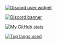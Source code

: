 <!-- ### ![](https://i.ytimg.com/vi/APX9DHvmX4o/maxresdefault.jpg)*this cat is not mine (but very cute)* -->
[![Discord user widget](https://lanyard-profile-readme.vercel.app/api/755797386030481469?hideStatus=true&idleMessage=%20)]()

[![Discord banner](https://img.shields.io/badge/aritz331.tk/discord-0d1117?style=for-the-badge&logo=discord&logoColor=white&labelColor=0d1117)](https://aritz331.github.io/discord)

[![My GitHub stats](https://github-readme-stats.vercel.app/api?username=aritz331&show_icons=true&theme=github_dark&title_color=ffffff&border_color=0d1117)](https://aritz331.github.io/discord)

[![Top langs used](https://github-readme-stats.vercel.app/api/top-langs/?username=Aritz331&show_icons=true&theme=github_dark&title_color=ffffff&border_color=0d1117&card_width=496)](https://aritz331.github.io/discord)






<!--
**aritz331/aritz331** is a ✨ _special_ ✨ repository because its `README.md` (this file) appears on your GitHub profile.

Here are some ideas to get you started:

- 🔭 I’m currently working on ...
- 🌱 I’m currently learning ...
- 👯 I’m looking to collaborate on ...
- 🤔 I’m looking for help with ...
- 💬 Ask me about ...
- 📫 How to reach me: ...
- 😄 Pronouns: ...
- ⚡ Fun fact: ...
-->
